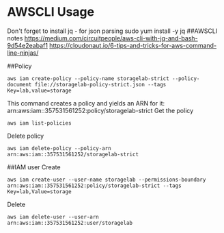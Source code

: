 # AWSCLI Usage
Don't forget to install jq - for json parsing
sudo yum install -y jq
##AWSCLI notes
https://medium.com/circuitpeople/aws-cli-with-jq-and-bash-9d54e2eabaf1
https://cloudonaut.io/6-tips-and-tricks-for-aws-command-line-ninjas/

##Policy
```
aws iam create-policy --policy-name storagelab-strict --policy-document file://storagelab-policy-strict.json --tags Key=lab,value=storage
```
This command creates a policy and yields an ARN for it:  arn:aws:iam::357531561252:policy/storagelab-strict
Get the policy
```
aws iam list-policies
```
Delete policy
```
aws iam delete-policy --policy-arn arn:aws:iam::357531561252/storagelab-strict
```

##IAM user
Create
```
aws iam create-user --user-name storagelab --permissions-boundary arn:aws:iam::357531561252:policy/storagelab-strict --tags Key=lab,Value=storage
```
Delete
```
aws iam delete-user --user-arn arn:aws:iam::357531561252:user/storagelab
```


